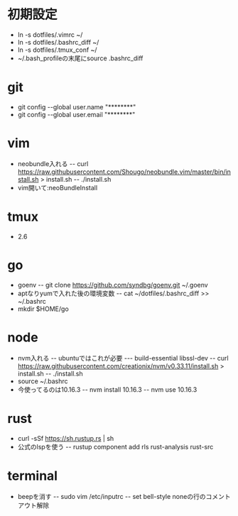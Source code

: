 # 初期設定
- ln -s dotfiles/.vimrc ~/
- ln -s dotfiles/.bashrc_diff ~/
- ln -s dotfiles/.tmux_conf ~/
- ~/.bash_profileの末尾にsource .bashrc_diff

# git
- git config --global user.name  "********"
- git config --global user.email "********"

# vim
- neobundle入れる
-- curl https://raw.githubusercontent.com/Shougo/neobundle.vim/master/bin/install.sh > install.sh
-- ./install.sh
- vim開いて:neoBundleInstall

# tmux
- 2.6

# go
- goenv
-- git clone https://github.com/syndbg/goenv.git ~/.goenv 
- aptなりyumで入れた後の環境変数
-- cat ~/dotfiles/.bashrc_diff >> ~/.bashrc
- mkdir $HOME/go

# node
- nvm入れる
-- ubuntuではこれが必要
--- build-essential libssl-dev
-- curl https://raw.githubusercontent.com/creationix/nvm/v0.33.11/install.sh > install.sh
-- ./install.sh
- source ~/.bashrc
- 今使ってるのは10.16.3
-- nvm install 10.16.3
-- nvm use 10.16.3

# rust
- curl -sSf https://sh.rustup.rs | sh
- 公式のlspを使う
-- rustup component add rls rust-analysis rust-src 

# terminal
- beepを消す
-- sudo vim /etc/inputrc
-- set bell-style noneの行のコメントアウト解除
